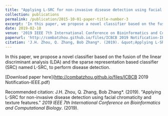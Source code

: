 ```yaml
---
title: "Applying L-SRC for non-invasive disease detection using facial chromaticity and texture features"
collection: publications
permalink: /publication/2015-10-01-paper-title-number-3
excerpt: 'In this paper, we propose a novel classifier based on the fusion of the linear discriminant analysis (LDA) and the sparse representation based classifier (SRC) named L-SRC, to perform disease detection. '
date: 2019-02-10
venue: '2019 IEEE 7th International Conference on Bioinformatics and Computational Biology.'
paperurl: 'http://combatzhou.github.io/files/ICBCB 2019 Notification-IEEE.pdf'
citation: 'J.H. Zhou, Q. Zhang, Bob Zhang*. (2019). &quot;Applying L-SRC for non-invasive disease detection using facial chromaticity and texture features.&quot; <i>2019 IEEE 7th International Conference on Bioinformatics and Computational Biology</i>. (2019).'
---
```

In this paper, we propose a novel classifier based on the fusion of the linear discriminant analysis (LDA) and the sparse representation based classifier (SRC) named L-SRC, to perform disease detection. 

[Download paper here](http://combatzhou.github.io/files/ICBCB 2019 Notification-IEEE.pdf)

Recommended citation: J.H. Zhou, Q. Zhang, Bob Zhang*. (2019). &quot;Applying L-SRC for non-invasive disease detection using facial chromaticity and texture features.&quot; <i>2019 IEEE 7th International Conference on Bioinformatics and Computational Biology</i>. (2019).
